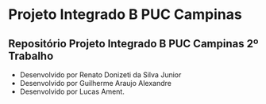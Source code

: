 # Projeto Integrado B PUC Campinas
## Repositório Projeto Integrado B PUC Campinas 2º Trabalho

- Desenvolvido por Renato Donizeti da Silva Junior
- Desenvolvido por Guilherme Araujo Alexandre
- Desenvolvido por Lucas Ament.
